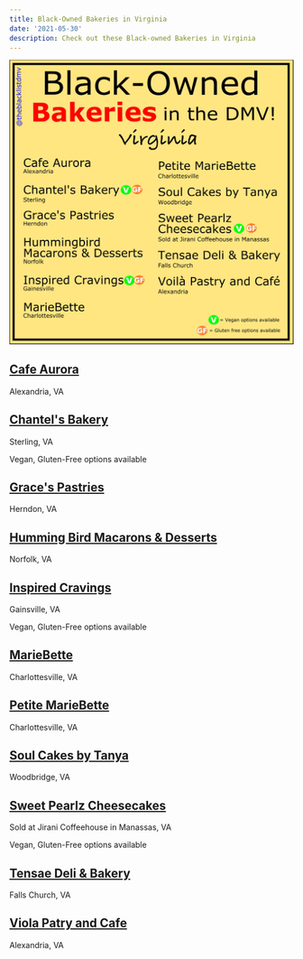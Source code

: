 ```yaml
---
title: Black-Owned Bakeries in Virginia
date: '2021-05-30'
description: Check out these Black-owned Bakeries in Virginia
---
```


![bakeries list](./bakeries_va.png)

## [Cafe Aurora](http://cafeaurorausa.com/)

Alexandria, VA

## [Chantel's Bakery](https://chantelsbakery.com/)

Sterling, VA

Vegan, Gluten-Free options available

## [Grace's Pastries](https://www.thegracespastries.com/)

Herndon, VA

## [Humming Bird Macarons & Desserts](http://www.hummingbirdmacarons.com/)

Norfolk, VA

## [Inspired Cravings](https://inspiredcravings.com/)

Gainsville, VA

Vegan, Gluten-Free options available

## [MarieBette](http://www.mariebette.com/)

Charlottesville, VA

## [Petite MarieBette](http://www.mariebette.com/)

Charlottesville, VA

## [Soul Cakes by Tanya](http://www.soulcakesbytanya.com/)

Woodbridge, VA

## [Sweet Pearlz Cheesecakes](https://www.sweetpearlzcheesecakes.com/menu)

Sold at Jirani Coffeehouse in Manassas, VA

Vegan, Gluten-Free options available

## [Tensae Deli & Bakery](https://www.tensaebakery.com/)

Falls Church, VA

## [Viola Patry and Cafe](http://www.voilapastryandcafe.com/)

Alexandria, VA
